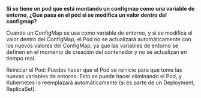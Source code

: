 **Si se tiene un pod que está montando un configmap como una variable de entorno, ¿Que pasa en el pod si se modifica un valor dentro del configmap?**

Cuando un ConfigMap se usa como variable de entorno, y si se modifica el valor dentro del ConfigMap, el Pod no se actualizará automáticamente con los nuevos valores del ConfigMap, ya que las variables de entorno se definen en el momento de creación del contenedor y no se actualizan en tiempo real.

Reiniciar el Pod: Puedes hacer que el Pod se reinicie para que tome las nuevas variables de entorno. Esto se puede hacer eliminando el Pod, y Kubernetes lo reemplazará automáticamente (si es parte de un Deployment, ReplicaSet).

